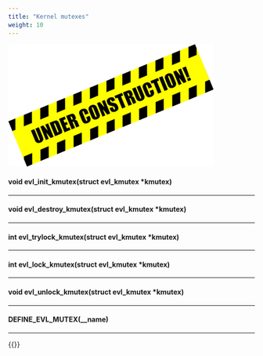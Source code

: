 ```yaml
---
title: "Kernel mutexes"
weight: 10
---
```


![Alt text](/images/wip.png "To be continued")

#### void evl_init_kmutex(struct evl_kmutex *kmutex)

---

#### void evl_destroy_kmutex(struct evl_kmutex *kmutex)

---

#### int evl_trylock_kmutex(struct evl_kmutex *kmutex)

---

#### int evl_lock_kmutex(struct evl_kmutex *kmutex)

---

#### void evl_unlock_kmutex(struct evl_kmutex *kmutex)

---

#### DEFINE_EVL_MUTEX(__name)

---

{{<lastmodified>}}
